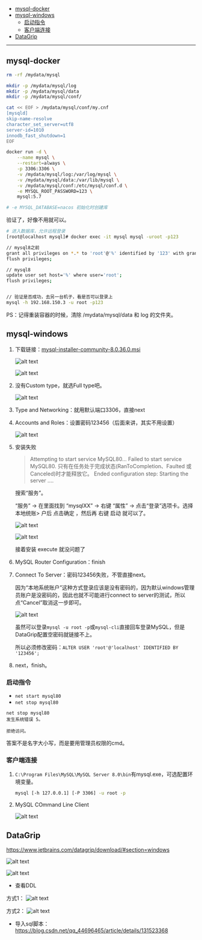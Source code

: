 - [mysql-docker](#mysql-docker)
- [mysql-windows](#mysql-windows)
  - [启动指令](#启动指令)
  - [客户端连接](#客户端连接)
- [DataGrip](#datagrip)

---

## mysql-docker

```bash
rm -rf /mydata/mysql

mkdir -p /mydata/mysql/log
mkdir -p /mydata/mysql/data
mkdir -p /mydata/mysql/conf/

cat << EOF > /mydata/mysql/conf/my.cnf
[mysqld]
skip-name-resolve
character_set_server=utf8
server-id=1010
innodb_fast_shutdown=1
EOF

docker run -d \
    --name mysql \
    --restart=always \
    -p 3306:3306 \
    -v /mydata/mysql/log:/var/log/mysql \
    -v /mydata/mysql/data:/var/lib/mysql \
    -v /mydata/mysql/conf:/etc/mysql/conf.d \
    -e MYSQL_ROOT_PASSWORD=123 \
    mysql:5.7

# -e MYSQL_DATABASE=nacos 初始化时创建库

```
验证了，好像不用就可以。
```bash
# 进入数据库，允许远程登录
[root@localhost mysql]# docker exec -it mysql mysql -uroot -p123

// mysql8之前
grant all privileges on *.* to 'root'@'%' identified by '123' with grant option;
flush privileges;

// mysql8
update user set host='%' where user='root';
flush privileges;


// 验证是否成功，去另一台机子，看是否可以登录上
mysql -h 192.168.150.3 -u root -p123
```

PS：记得重装容器的时候，清除 /mydata/mysql/data 和 log 的文件夹。

## mysql-windows

1. 下载链接：[mysql-installer-community-8.0.36.0.msi](https://dev.mysql.com/downloads/installer)

    ![alt text](../../images/image-89.png)

    ![alt text](../../images/image-90.png)

2. 没有Custom type，就选Full type吧。

    ![alt text](../../images/image-91.png)

3. Type and Networking：就用默认端口3306，直接next

4. Accounts and Roles：设置密码123456（后面来讲，其实不用设置）

    ![alt text](../../images/image-92.png)
5. 安装失败
    > Attempting to start service MySQL80...
    > Failed to start service MySQL80.
    > 只有在任务处于完成状态(RanToCompletion、Faulted 或 Canceled)时才能释放它。
    > Ended configuration step: Starting the server
    > ....
    > 
    搜索“服务”。
    
    “服务” → 在里面找到 “mysqlXX” → 右键 “属性” → 点击“登录”选项卡。选择 本地统账> 户后 点击确定 ，然后再 右键 启动 就可以了。
    
    ![alt text](../../images/image-93.png)
    
    ![alt text](../../images/image-94.png)
    
    接着安装 execute 就没问题了

6. MySQL Router Configuration：finish

7. Connect To Server：密码123456失败，不管直接next。
   
    因为“本地系统账户”这种方式登录应该是没有密码的，因为默认windows管理员账户是没密码的，因此也就不可能进行connect to server的测试，所以点“Cancel”取消这一步即可。

    ![alt text](../../images/image-95.png)

    虽然可以登录`mysql -u root -p`或`mysql-cli`直接回车登录MySQL，但是DataGrip配置空密码就链接不上。
    
    所以必须修改密码：`ALTER USER 'root'@'localhost' IDENTIFIED BY '123456';`
8. next，finish。
### 启动指令

- `net start mysql80`
- `net stop mysql80`

```
net stop mysql80
发生系统错误 5。

拒绝访问。
```
答案不是名字大小写，而是要用管理员权限的cmd。

### 客户端连接
1. `C:\Program Files\MySQL\MySQL Server 8.0\bin`有mysql.exe，可选配置环境变量。

    ```bash
    mysql [-h 127.0.0.1] [-P 3306] -u root -p
    ```

2. MySQL COmmand Line Client

    ![alt text](../../images/image-96.png)


## DataGrip

<https://www.jetbrains.com/datagrip/download/#section=windows>

![alt text](../../images/image-97.png)

![alt text](../../images/image-98.png)

- 查看DDL

方式1：
![alt text](../../images/image-133.png)

方式2：
![alt text](../../images/image-334.png)

- 导入sql脚本：https://blog.csdn.net/qq_44696465/article/details/131523368